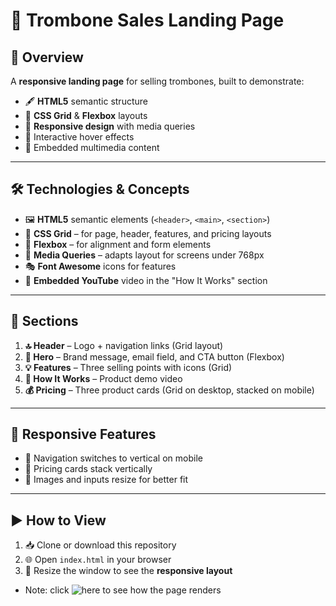 # 🎺 Trombone Sales Landing Page

## 📌 Overview
A **responsive landing page** for selling trombones, built to demonstrate:
- 🖋 **HTML5** semantic structure
- 🎯 **CSS Grid** & **Flexbox** layouts
- 📱 **Responsive design** with media queries
- 🎨 Interactive hover effects
- 🎥 Embedded multimedia content

---

## 🛠 Technologies & Concepts
- 🖼 **HTML5** semantic elements (`<header>`, `<main>`, `<section>`)
- 🧩 **CSS Grid** – for page, header, features, and pricing layouts
- 📏 **Flexbox** – for alignment and form elements
- 📱 **Media Queries** – adapts layout for screens under 768px
- 🎭 **Font Awesome** icons for features
- 🎥 **Embedded YouTube** video in the "How It Works" section

---

## 📂 Sections
1. **🔝 Header** – Logo + navigation links (Grid layout)
2. **🚀 Hero** – Brand message, email field, and CTA button (Flexbox)
3. **💡 Features** – Three selling points with icons (Grid)
4. **🎥 How It Works** – Product demo video
5. **💰 Pricing** – Three product cards (Grid on desktop, stacked on mobile)

---

## 📱 Responsive Features
- 📜 Navigation switches to vertical on mobile
- 🧱 Pricing cards stack vertically
- 🔄 Images and inputs resize for better fit

---

## ▶ How to View
1. 📥 Clone or download this repository
2. 🌐 Open `index.html` in your browser
3. 📏 Resize the window to see the **responsive layout**

- Note: click ![here](https://karianjahi.github.io/trombones-sale-css-grid/) to see how the page renders
